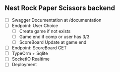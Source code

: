 ## Nest Rock Paper Scissors backend

- [ ] Swagger Documentation at /documentation
- [ ] Endpoint: User Choice
    - [ ] Create game if not exists
    - [ ] Game end if comp or user has 3/3
    - [ ] ScoreBoard Update at game end
- [ ] Endpoint: ScoreBoard GET
- [ ] TypeOrm + Sqlite
- [ ] SocketIO Realtime
- [ ] Deployment
